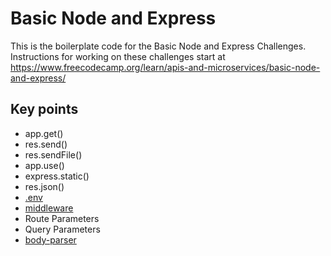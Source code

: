 # Basic Node and Express

This is the boilerplate code for the Basic Node and Express Challenges. Instructions for working on these challenges start at https://www.freecodecamp.org/learn/apis-and-microservices/basic-node-and-express/

## Key points
- app.get()
- res.send()
- res.sendFile()
- app.use()
- express.static()
- res.json()
- [.env](notes/env.md)
- [middleware](notes/middleware.md)
- Route Parameters
- Query Parameters
- [body-parser](notes/body-parser.md)